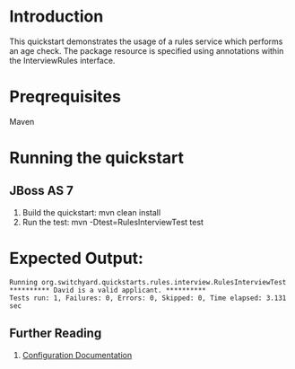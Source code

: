 Introduction
============
This quickstart demonstrates the usage of a rules service which performs an age check.  The 
package resource is specified using annotations within the InterviewRules interface.       

Preqrequisites 
==============
Maven

Running the quickstart
======================

JBoss AS 7
----------
1. Build the quickstart:
    mvn clean install
2. Run the test:
    mvn -Dtest=RulesInterviewTest test

Expected Output:
================
```
Running org.switchyard.quickstarts.rules.interview.RulesInterviewTest  
********** David is a valid applicant. **********  
Tests run: 1, Failures: 0, Errors: 0, Skipped: 0, Time elapsed: 3.131 sec  
```

## Further Reading

1. [Configuration Documentation](https://docs.jboss.org/author/display/SWITCHYARD/Configuration)

